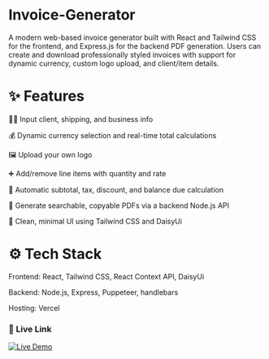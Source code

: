 # Invoice-Generator

A modern web-based invoice generator built with React and Tailwind CSS for the frontend, and Express.js for the backend PDF generation. Users can create and download professionally styled invoices with support for dynamic currency, custom logo upload, and client/item details.

# ✨ Features
  🧑‍💼 Input client, shipping, and business info
  
  💰 Dynamic currency selection and real-time total calculations
  
  🖼 Upload your own logo
  
  ➕ Add/remove line items with quantity and rate
  
  🧾 Automatic subtotal, tax, discount, and balance due calculation
  
  📄 Generate searchable, copyable PDFs via a backend Node.js API
  
  🎯 Clean, minimal UI using Tailwind CSS and DaisyUi

# ⚙️ Tech Stack
  Frontend: React, Tailwind CSS, React Context API, DaisyUi
  
  Backend: Node.js, Express, Puppeteer, handlebars
  
  Hosting: Vercel
  
### 🚀 Live Link  
  [![Live Demo](https://img.shields.io/badge/-Live%20Demo-34D399?style=for-the-badge&logo=vercel&logoColor=white)](https://invoice-generator-dgsa.vercel.app/)
